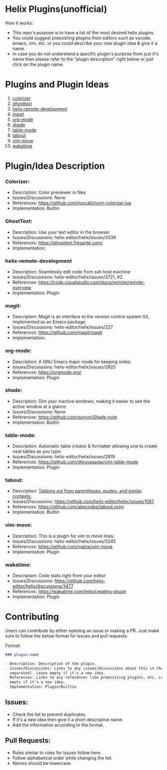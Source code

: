 # Helix Plugins(unofficial)

How it works:

*   This repo's purpose is to have a list of the most desired helix plugins.
*   You could suggest preexisting plugins from editors such as vscode, emacs,
    vim, etc. or you could describe your new plugin idea & give it a name.
*   In case you do not understand a specific plugin's purpose from just it's
    name then please refer to the "plugin description" right below or just
    click on the plugin name.

# Plugins and Plugin Ideas

1.  [ colorizer ](#colorizer)
2.  [ ghosttext ](#GhostText)
3.  [ helix-remote-development ](#helix-remote-development)
4.  [ magit ](#magit)
5.  [ org-mode ](#org-mode)
6.  [ shade ](#shade)
7.  [ table-mode ](#table-mode)
8.  [ tabout ](#tabout)
9.  [ vim-move ](#vim-move)
10. [ wakatime ](#wakatime)

# Plugin/Idea Description

### Colorizer:

*   Description: Color previewer in files
*   Issues/Discussions: None
*   References: <https://github.com/norcalli/nvim-colorizer.lua>
*   Implementation: Builtin

### GhostText:

*   Description: Use your text editor in the browser
*   Issues/Discussions: helix-editor/helix/issues/3339
*   References: <https://ghosttext.fregante.com/>
*   Implementation:

### helix-remote-development

*   Description: Seamlessly edit code from ssh host machine
*   Issues/Discussions: helix-editor/helix/issues/3721, #2
*   References: <https://code.visualstudio.com/docs/remote/remote-overview>
*   Implementation: Plugin

### magit:

*   Description: Magit is an interface to the version control system Git,
    implemented as an Emacs package.
*   Issues/Discussions: helix-editor/helix/issues/227
*   References: <https://github.com/magit/magit>
*   Implementation:

### org-mode:

*   Description: A GNU Emacs major mode for keeping notes.
*   Issues/Discussions: helix-editor/helix/issues/2825
*   References: <https://orgmode.org/>
*   Implementation: Plugin

### shade:

*   Description: Dim your inactive windows, making it easier to see the active
    window at a glance.
*   Issues/Discussions: None
*   References: <https://github.com/sunjon/Shade.nvim>
*   Implementation: Builtin

### table-mode:

*   Description: Automatic table creator & formatter allowing one to create neat tables as you type.
*   Issues/Discussions: helix-editor/helix/issues/2819
*   References: <https://github.com/dhruvasagar/vim-table-mode>
*   Implementation: Plugin

### tabout:

*   Description: [Tabbing out from parentheses, quotes, and similar contexts.](https://github.com/helix-editor/helix/issues/1587#issue-1115976332)
*   Issues/Discussions: <https://github.com/helix-editor/helix/issues/1587>
*   References: <https://github.com/abecodes/tabout.nvim>
*   Implementation: Builtin

### vim-move:

*   Description: This is a plugin for vim to move lines.
*   Issues/Discussions: helix-editor/helix/issues/2245
*   References: <https://github.com/matze/vim-move>
*   Implementation: Plugin

### wakatime:

*   Description: Code stats right from your editor
*   Issues/Discussions: <https://github.com/helix-editor/helix/discussions/3477>
*   References: <https://wakatime.com/help/creating-plugin>
*   Implementation: Plugin

# Contributing

Users can contribute by either opening an issue or making a PR. Just make sure
to follow the below format for issues and pull requests:

Format:

```markdown
### plugin-name

- Description: Description of the plugin.
- Issues/Discussions: Links to any issues/discussions about this in the helix repo or this repo(comma
  separated). Leave empty if it's a new idea.
- References: Links to any references like preexisting plugins, etc. Leave
  empty if it's a new idea.
- Implementation: Plugin/Builtin
```

## Issues:

*   Check the list to prevent duplicates.
*   If it's a new idea then give it a short descriptive name.
*   Add the information according to the format.

## Pull Requests:

*   Rules similar to rules for issues follow here.
*   Follow alphabetical order while changing the list.
*   Names should be lowercase.
